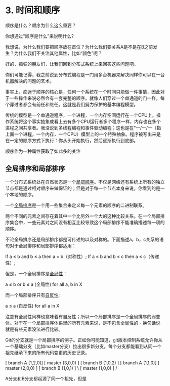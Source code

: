 # 3. 时间和顺序

顺序是什么？顺序为什么这么重要？

你想通过"顺序是什么"来说明什么?

我想说，为什么我们要把顺序放在首位？为什么我们要关系A是不是在B之前发生？为什么我们不关注其他属性，比如“颜色”呢？

好的，抓狂的朋友们，让我们回到分布式系统上来回答这些问题吧。

你们可能记得，我之前说到分布式编程是一门用多台机器来解决同样你可以在一台机器解决的问题的艺术。

事实上，痴迷于顺序的核心是，任何一个系统在一个时间只能做一件事情，因此对于一些操作来说必然会有一套完整的顺序。就像人们穿过一个单通道的门一样，每个穿过者都会有前任和继任。这就是我们努力保护的基本编程模型。

传统的模型是一个单通道程序，一个进程，一个内存空间运行在一个CPU上。操作系统将这个事实抽象成看上去有多个CPU运行者多个程序一样，内存也在多个进程之间共享者。我没说到多线程编程和事件驱动编程；这也是在“一/一/一（指上面一个进程，一个内存，一个CPU）模型上的一个特殊抽象。程序被写出来是在一定的顺序方式下执行：你从头开始执行，然后逐渐执行到底部。

顺序作为一种属性获取了如此多的关注



## 全局排序和局部排序

一个分布式系统处在自然状态是一个[局部顺序](http://en.wikipedia.org/wiki/Partially_ordered_set)。不仅是网络还有系统上所有的独立节点都是通过相对顺序来做保证的；但是对于每一个节点本身来说，你看到的是一个本地的顺序。

一个[全局排序](http://en.wikipedia.org/wiki/Total_order)是一个用一些集合来定义每一个元素的顺序的二进制联系。

两个不同的元素之间存在着其中一个比另外一个大的这种比较关系。在一个局部排序集合中，一些元素对之间没有相互比较导致这个局部排序不能准确描述每一项的顺序。

不论全局排序还是局部排序都是可传递的以及对称的。下面描述a，b，c关系的语句对于全局排序和局部排序都适用：

If a ≤ b and b ≤ a then a = b（对称性）;
If a ≤ b and b ≤ c then a ≤ c（传递性）;

但是，一个全局排序是[全局性](http://en.wikipedia.org/wiki/Total_relation)：

a ≤ b or b ≤ a (全局性) for all a, b in X 

而一个局部排序只有[自反性](http://en.wikipedia.org/wiki/Reflexive_relation):

a ≤ a (自反性) for all a in X 

注意有全局性同样也意味着有自反性；所以一个局部排序是一个全局排序的弱变体。对于在一个局部排序体系里的所有元素来说，是不包含全局性的 - 换句话说就是有些元素没法进行比较。

Git的分支就是一个局部排序的例子。正如你可能知道，git版本控制系统允许你从一个基础分支（比如master分支）拉出很多新分支。每个分支都能看到从同一个祖先继承下来的所有代码变更的历史记录。

[ branch A (1,2,0)]  [ master (3,0,0) ]  [ branch B (1,0,2) ]
[ branch A (1,1,0)]  [ master (2,0,0) ]  [ branch B (1,0,1) ]
                  \  [ master (1,0,0) ]  /

A分支和B分支都起源了同一个祖先，但是